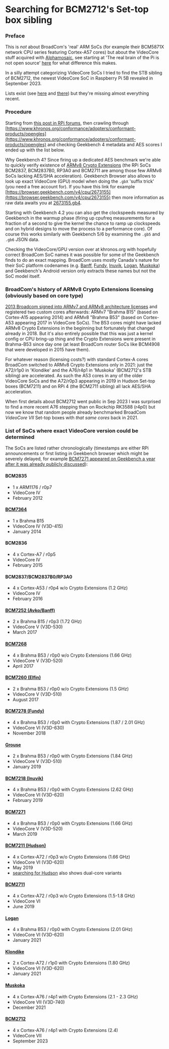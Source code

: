 # Searching for BCM2712's Set-top box sibling

### Preface

This is _not_ about BroadCom's 'real' ARM SoCs (for example their BCM5871X network CPU series featuring Cortex-A57 cores) but about the VideoCore stuff acquired with [Alphamosaic](https://en.wikipedia.org/wiki/Alphamosaic), see starting at 'The real brain of the Pi is not open source' [here](https://archive.ph/AeTp8#selection-435.0-435.43) for what difference this makes.

In a silly attempt categorizing VideoCore SoCs I tried to find the STB sibling of BCM2712, the newest VideoCore SoC in Raspberry Pi 5B revealed in September 2023.

Lists exist (see [here](https://en.wikipedia.org/wiki/VideoCore) and [there](https://wikidevi.wi-cat.ru/Broadcom/SoC#Multimedia_Processors)) but they're missing almost everything recent.

### Procedure

Starting from [this post in RPi forums](https://forums.raspberrypi.com/viewtopic.php?p=1594650#p1594650), then crawling through [https://www.khronos.org/conformance/adopters/conformant-products/opengles](https://www.khronos.org/conformance/adopters/conformant-products/opengles) and checking Geekbench 4 metadata and AES scores I ended up with the list below.

Why Geekbench 4? Since firing up a dedicated AES benchmark we're able to quickly verify existence of [ARMv8 Crypto Extensions](https://github.com/ThomasKaiser/sbc-bench/blob/master/results/ARMv8-Crypto-Extensions.md) (the RPi SoCs BCM2837, BCM2837B0, RP3A0 and BCM2711 are among those few  ARMv8 SoCs lacking AES/SHA acceleration). Geekbench Browser also allows to look up exact VideoCore (GPU) model when doing the `.gbX` 'suffix trick' (you need a free account for). If you have this link for example [https://browser.geekbench.com/v4/cpu/2673155](https://browser.geekbench.com/v4/cpu/2673155) then more information as raw data awaits you at [2673155.gb4](https://browser.geekbench.com/v4/cpu/2673155.gb4).

Starting with Geekbench 4.2 you can also get the clockspeeds measured by Geekbench in the warmup phase (firing up cpufreq measurements for a fraction of a second to give the kernel the chance to ramp up clockspeeds and on hybrid designs to move the process to a performance core). Of course this works similarly with Geekbench 5/6 by examining the `.gb5` and `.gb6` JSON data.

Checking the VideoCore/GPU version over at khronos.org with hopefully correct BroadCom SoC names it was possible for some of the Geekbench finds to do an exact mapping. BroadCom uses mostly Canada's nature for their SoC platform codenames (e.g. [Banff](https://en.wikipedia.org/wiki/Banff_National_Park), 
[Fundy](https://parks.canada.ca/pn-np/nb/fundy), [Inuvik](https://en.wikipedia.org/wiki/Inuvik), [Logan](https://en.wikipedia.org/wiki/Mount_Logan), [Muskoka](https://en.wikipedia.org/wiki/District_Municipality_of_Muskoka)) and Geekbench's Android version only extracts these names but not the SoC model itself.

### BroadCom's history of ARMv8 Crypto Extensions licensing (obviously based on core type)

[2013 Broadcom signed into ARMv7 and ARMv8 architecture licenses](https://www.arm.com/company/news/2013/01/arm-and-broadcom-extend-relationship-with-armv7-and-armv8-architecture-licenses) and registered two custom cores afterwards: ARMv7 "Brahma B15" (based on Cortex-A15 appearing 2014) and ARMv8 "Brahma B53" (based on Cortex-A53 appearing 2017 in VideoCore SoCs). The B53 cores might have lacked ARMv8 Crypto Extensions in the beginning but fortunately that changed already in 2018. But it's also entirely possible that this was just a kernel config or CPU bring-up thing and the Crypto Extensions were present in Brahma-B53 since day one (at least BroadCom router SoCs like BCM4908 that were developed in 2015 have them).

For whatever reason (licensing costs?) with standard Cortex-A cores BroadCom switched to ARMv8 Crypto Extensions only in 2021: just the A72/r1p0 in 'Klondike' and the A76/r4p1 in 'Muskoka' (BCM2712's STB sibling) are accelerated. As such the A53 cores in any of the older VideoCore SoCs and the A72/r0p3 appearing in 2019 in Hudson Set-top boxes (BCM7211) and on RPi 4 (the BCM2711 sibling) all lack AES/SHA acceleration.

When first details about BCM2712 went public in Sep 2023 I was surprised to find a more recent A76 stepping than on Rockchip RK3588 (r4p0) but now we know that random people already benchmarked BroadCom _VideoCore VII_ Set-top boxes with _that same cores_ back in 2021.

### List of SoCs where exact VideoCore version could be determined

The SoCs are listed rather chronologically (timestamps are either RPi announcements or first listing in Geekbench browser which might be severely delayed, for example [BCM7271 appeared on Geekbench a year after it was already publicly discussed](https://www.cnx-software.com/2018/04/13/com-hem-tv-hub-is-an-hybrid-tv-box-powered-by-broadcom-bcm7271-soc-with-videocore-v-gpu/)):

#### BCM2835

  * 1 x ARM1176 / r0p7
  * VideoCore IV
  * February 2012

#### [BCM7364](https://www.prnewswire.com/news-releases/broadcom-expands-hevc-portfolio-with-entry-level-satellite-set-top-box-socs-239034641.html)

  * 1 x Brahma B15
  * VideoCore IV (V3D-415)
  * January 2014

#### BCM2836

  * 4 x Cortex-A7 / r0p5
  * VideoCore IV
  * February 2015

#### BCM2837/BCM2837B0/RP3A0

  * 4 x Cortex-A53 / r0p4 w/o Crypto Extensions (1.2 GHz)
  * VideoCore IV
  * February 2016

#### [BCM7252 (Avko/Banff)](https://browser.geekbench.com/v4/cpu/2113312)

  * 2 x Brahma B15 / r0p3 (1.72 GHz)
  * VideoCore V (V3D-530)
  * March 2017

#### [BCM7268](https://browser.geekbench.com/v4/cpu/search?utf8=✓&q=broadcom+bcm7268*)

  * 4 x Brahma B53 / r0p0 w/o Crypto Extensions (1.66 GHz)
  * VideoCore V (V3D-520)
  * April 2017

#### [BCM7260 (Elfin)](https://browser.geekbench.com/v4/cpu/3779234)

  * 2 x Brahma B53 / r0p0 w/o Crypto Extensions (1.5 GHz)
  * VideoCore V (V3D-510)
  * August 2017

#### [BCM7278 (Fundy)](https://browser.geekbench.com/v4/cpu/11587209.gb4)

  * 4 x Brahma B53 / r0p0 with Crypto Extensions (1.87 / 2.01 GHz)
  * VideoCore VI (V3D-630)
  * November 2018

#### [Grouse](https://browser.geekbench.com/v4/cpu/search?utf8=✓&q=broadcom+grouse)

  * 2 x Brahma B53 / r0p0 with Crypto Extensions (1.84 GHz)
  * VideoCore V (V3D-510)
  * January 2019

#### [BCM7218 (Inuvik)](https://nitter.net/androidtv_rumor/status/1110846991427227648)

  * 4 x Brahma B53 / r0p0 with Crypto Extensions (2.62 GHz)
  * VideoCore VI (V3D-620)
  * February 2019

#### [BCM7271](https://browser.geekbench.com/v4/cpu/12465921)

  * 4 x Brahma B53 / r0p0 with Crypto Extensions (1.66 GHz)
  * VideoCore V (V3D-520)
  * March 2019

#### [BCM7211 (Hudson)](https://nitter.net/androidtv_rumor/status/1110846991427227648)

  * 4 x Cortex-A72 / r0p3 w/o Crypto Extensions (1.66 GHz)
  * VideoCore VI (V3D-620)
  * May 2019
  * [searching for Hudson](https://browser.geekbench.com/v4/cpu/search?page=1&q=broadcom+hudson&utf8=✓) also shows dual-core variants

#### [BCM2711](https://browser.geekbench.com/v4/cpu/15931221.gb4)

  * 4 x Cortex-A72 / r0p3 w/o Crypto Extensions (1.5-1.8 GHz)
  * VideoCore VI
  * June 2019

#### [Logan](https://browser.geekbench.com/v4/cpu/search?utf8=✓&q=broadcom+logan)

  * 4 x Brahma B53 / r0p0 with Crypto Extensions (2.01 GHz)
  * VideoCore VI (V3D-620)
  * January 2021

#### [Klondike](https://browser.geekbench.com/v4/cpu/search?page=1&q=broadcom+klondike&utf8=✓)

  * 2 x Cortex-A72 / r1p0 with Crypto Extensions (1.80 GHz)
  * VideoCore VI (V3D-620)
  * January 2021

#### [Muskoka](https://browser.geekbench.com/v4/cpu/search?utf8=✓&q=Muskoka)

  * 4 x Cortex-A76 / r4p1 with Crypto Extensions (2.1 - 2.3 GHz)
  * VideoCore VII (V3D-740)
  * December 2021

#### [BCM2712](https://www.khronos.org/conformance/adopters/conformant-products/opengles)

  * 4 x Cortex-A76 / r4p1 with Crypto Extensions (2.4)
  * VideoCore VII
  * September 2023
